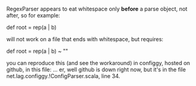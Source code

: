 RegexParser appears to eat whitespace only **before** a parse object, not after, so for example:

def root = rep(a | b)

will not work on a file that ends with whitespace, but requires:

def root = rep(a | b) ~ ""

you can reproduce this (and see the workaround) in configgy, hosted on github, in this file: ... er, well github is down right now, but it's in the file net.lag.configgy.!ConfigParser.scala, line 34.

